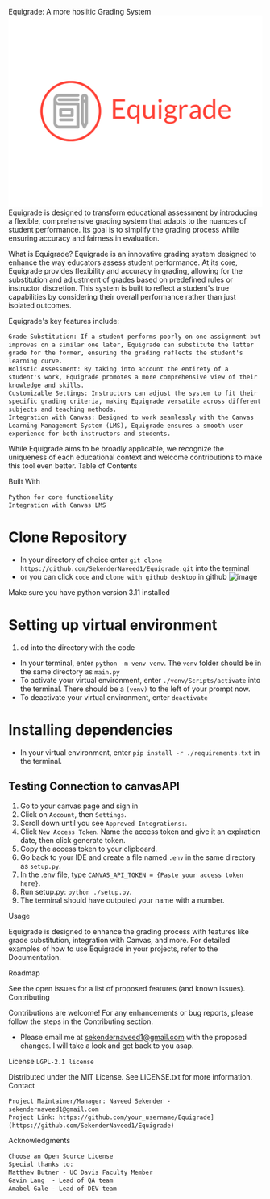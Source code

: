 Equigrade: A more hoslitic Grading System
![alt text](https://github.com/SekenderNaveed1/Equigrade/blob/main/Logo.png)
Equigrade is designed to transform educational assessment by introducing a flexible, comprehensive grading system that adapts to the nuances of student performance. Its goal is to simplify the grading process while ensuring accuracy and fairness in evaluation.

What is Equigrade?
Equigrade is an innovative grading system designed to enhance the way educators assess student performance. At its core, Equigrade provides flexibility and accuracy in grading, allowing for the substitution and adjustment of grades based on predefined rules or instructor discretion. This system is built to reflect a student's true capabilities by considering their overall performance rather than just isolated outcomes.

Equigrade's key features include:

    Grade Substitution: If a student performs poorly on one assignment but improves on a similar one later, Equigrade can substitute the latter grade for the former, ensuring the grading reflects the student's learning curve.
    Holistic Assessment: By taking into account the entirety of a student's work, Equigrade promotes a more comprehensive view of their knowledge and skills.
    Customizable Settings: Instructors can adjust the system to fit their specific grading criteria, making Equigrade versatile across different subjects and teaching methods.
    Integration with Canvas: Designed to work seamlessly with the Canvas Learning Management System (LMS), Equigrade ensures a smooth user experience for both instructors and students.

While Equigrade aims to be broadly applicable, we recognize the uniqueness of each educational context and welcome contributions to make this tool even better.
Table of Contents

Built With

    Python for core functionality
    Integration with Canvas LMS

# Clone Repository

- In your directory of choice enter 
``` git clone https://github.com/SekenderNaveed1/Equigrade.git ``` into the terminal
- or you can click ``` code ``` and ``` clone with github desktop ``` in github
![image](https://github.com/SekenderNaveed1/Equigrade/assets/99291169/f9493a75-7701-41d9-8097-cc2ce04c6a93)

Make sure you have python version 3.11 installed

# Setting up virtual environment

1. cd into the directory with the code
- In your terminal, enter ``` python -m venv venv ```.  The ``` venv ``` folder should be in the same directory as ``` main.py ```
- To activate your virtual environment, enter ``` ./venv/Scripts/activate ``` into the terminal.  There should be a ``` (venv) ``` to the left of your prompt now.
- To deactivate your virtual environment, enter ``` deactivate ```

# Installing dependencies

- In your virtual environment, enter ``` pip install -r ./requirements.txt ``` in the terminal.  

## Testing Connection to canvasAPI
1. Go to your canvas page and sign in
2. Click on ``` Account ```, then ``` Settings ```.
3. Scroll down until you see ``` Approved Integrations: ```.
4. Click ``` New Access Token ```.  Name the access token and give it an expiration date, then click generate token.
5. Copy the access token to your clipboard.
6. Go back to your IDE and create a file named ``` .env ``` in the same directory as ``` setup.py ```.
7. In the .env file, type ``` CANVAS_API_TOKEN = {Paste your access token here} ```.
8. Run setup.py: ``` python ./setup.py ```.
9. The terminal should have outputed your name with a number.


Usage

Equigrade is designed to enhance the grading process with features like grade substitution, integration with Canvas, and more. For detailed examples of how to use Equigrade in your projects, refer to the Documentation.


Roadmap

See the open issues for a list of proposed features (and known issues).
Contributing

Contributions are welcome! For any enhancements or bug reports, please follow the steps in the Contributing section.
- Please email me at sekendernaveed1@gmail.com with the proposed changes. I will take a look and get back to you asap.

License ```LGPL-2.1 license```

Distributed under the MIT License. See LICENSE.txt for more information.
Contact

    Project Maintainer/Manager: Naveed Sekender - sekendernaveed1@gmail.com
    Project Link: https://github.com/your_username/Equigrade](https://github.com/SekenderNaveed1/Equigrade)

Acknowledgments

    Choose an Open Source License
    Special thanks to:
    Matthew Butner - UC Davis Faculty Member
    Gavin Lang  - Lead of QA team
    Amabel Gale - Lead of DEV team
